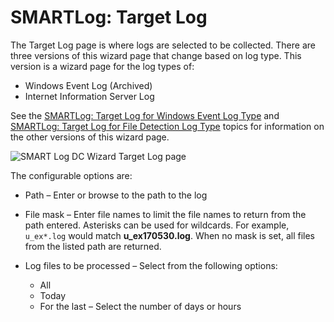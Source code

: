 # SMARTLog: Target Log

The Target Log page is where logs are selected to be collected. There are three versions of this
wizard page that change based on log type. This version is a wizard page for the log types of:

- Windows Event Log (Archived)
- Internet Information Server Log

See the
[SMARTLog: Target Log for Windows Event Log Type](/docs/accessanalyzer/11.6/admin/datacollector/smartlog/targetlogtype/windowseventlog.md)
and
[SMARTLog: Target Log for File Detection Log Type](/docs/accessanalyzer/11.6/admin/datacollector/smartlog/targetlogtype/filedetectionlog.md)
topics for information on the other versions of this wizard page.

![SMART Log DC Wizard Target Log page](/img/product_docs/accessanalyzer/11.6/accessanalyzer/admin/datacollector/smartlog/targetlog.webp)

The configurable options are:

- Path – Enter or browse to the path to the log
- File mask – Enter file names to limit the file names to return from the path entered. Asterisks
  can be used for wildcards. For example, `u_ex*.log` would match **u_ex170530.log**. When no mask
  is set, all files from the listed path are returned.
- Log files to be processed – Select from the following options:

    - All
    - Today
    - For the last – Select the number of days or hours
